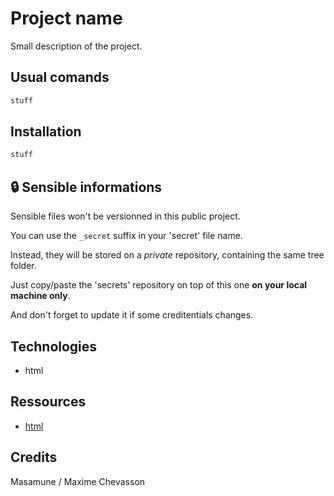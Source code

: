 # Project name

Small description of the project.

## Usual comands

```bash
stuff
```

## Installation

```bash
stuff
```

## 🔒️ Sensible informations

Sensible files won't be versionned in this public project.

You can use the `_secret` suffix in your 'secret' file name.

Instead, they will be stored on a *private* repository, containing the same tree folder.

Just copy/paste the 'secrets' repository on top of this one **on your local machine only**.

And don't forget to update it if some creditentials changes.

## Technologies

- html

## Ressources

- [html](https://developer.mozilla.org/fr/docs/Web/HTML)

## Credits

Masamune / Maxime Chevasson
